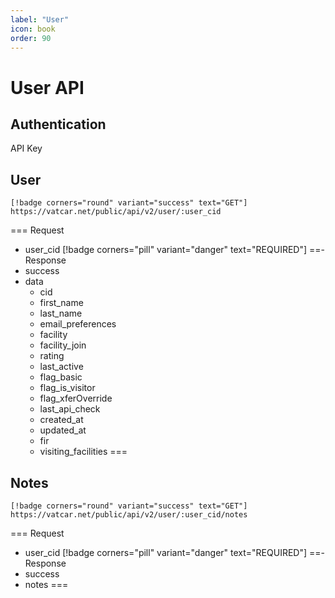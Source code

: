 ```yaml
---
label: "User"
icon: book
order: 90
---
```


# User API

## Authentication

API Key

## User

```
[!badge corners="round" variant="success" text="GET"] https://vatcar.net/public/api/v2/user/:user_cid
```

=== Request
- user_cid [!badge corners="pill" variant="danger" text="REQUIRED"]
==- Response
- success
- data
    - cid 
    - first_name
    - last_name
    - email_preferences
    - facility
    - facility_join
    - rating
    - last_active
    - flag_basic
    - flag_is_visitor
    - flag_xferOverride
    - last_api_check
    - created_at
    - updated_at
    - fir
    - visiting_facilities
===

## Notes

```
[!badge corners="round" variant="success" text="GET"] https://vatcar.net/public/api/v2/user/:user_cid/notes
```

=== Request
- user_cid [!badge corners="pill" variant="danger" text="REQUIRED"]
==- Response
- success
- notes
===